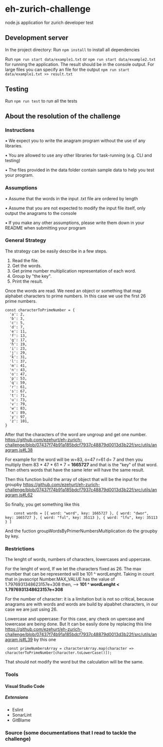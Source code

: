 # eh-zurich-challenge
node.js application for zurich developer test

## Development server
In the project directory: 
Run `npm install` to install all dependencies

Run `npm run start data/example1.txt` or `npm run start data/example2.txt` for running the application. The result should be in the console output. For large files you can specify an file for the output `npm run start data/example1.txt >> result.txt`

## Testing
Run `npm run test` to run all the tests
 
## About the resolution of the challenge

### Instructions 
• We expect you to write the anagram program without the use of any libraries.

• You are allowed to use any other libraries for task-running (e.g. CLI and testing)

• The files provided in the data folder contain sample data to help you test your program.

### Assumptions 
• Assume that the words in the input .txt file are ordered by length

• Assume that you are not expected to modify the input file itself, only output the 
anagrams to the console

• If you make any other assumptions, please write them down in your README when 
submitting your program

### General Strategy 
The strategy can be easily describe in a few steps.
1. Read the file.
2. Get the words.
3. Get prime number multiplication representation of each word.
4. Group by "the key".
5. Print the result.

Once the words are read. We need an object or something that map alphabet characters to prime numbers. In this case we use the first 26 prime numbers.
```
const characterToPrimeNumber = {
  'a': 2,
  'b': 3,
  'c': 5,
  'd': 7,
  'e': 11,
  'f': 13,
  'g': 17,
  'h': 19,
  'i': 23,
  'j': 29,
  'k': 31,
  'l': 37,
  'm': 41,
  'n': 43,
  'o': 47,
  'p': 53,
  'q': 59,
  'r': 61,
  's': 67,
  't': 71,
  'u': 73,
  'v': 79,
  'w': 83,
  'x': 89,
  'y': 97,
  'z': 101,
}
```
After that the characters of the word are ungroup and get one number.
https://github.com/ezehurt/eh-zurich-challenge/blob/07437f74b91a185bdcf7937c48879d0013d3b22f/src/utils/anagram.js#L38

For example for the word will be  w=83, o=47 r=61 d= 7 and then you multiply them 83 * 47 * 61 * 7 = **1665727** and that is the "key" of that word.
Then others words that have the same leter will have the same result.

Then this function build the array of object that will be the input for the groupby
https://github.com/ezehurt/eh-zurich-challenge/blob/07437f74b91a185bdcf7937c48879d0013d3b22f/src/utils/anagram.js#L62

So finally, you get something like this
```
    const words = [{ word: "word", key: 1665727 }, { word: "dwor", key: 1665727 }, { word: "ful", key: 35113 }, { word: "lfu", key: 35113 } ]
```

And the fuction groupWordsByPrimerNumbersMultiplication do the groupby by key. 


### Restrictions
The lenght of words, numbers of characters, lowercases and uppercase. 

For the lenght of word, If we let the characters fixed as 26. The max mumber that can be represented will be 101 ^ wordLenght. Taking in count that in javascript Number.MAX_VALUE has the value of 1.7976931348623157e+308 then, --> **101 ^ wordLenght < 1.7976931348623157e+308**

For the number of character: it is a limitation but is not so critical, because anagrams are with words and words are build by alpabhet characters, in our case we are just using 26.

Lowercase and uppercase: For this case, any check on upercase and lowercase are being done. But It can be easily done by replacing this line https://github.com/ezehurt/eh-zurich-challenge/blob/07437f74b91a185bdcf7937c48879d0013d3b22f/src/utils/anagram.js#L39
by this one
```
 const primeNumbersArray = charactersArray.map(character => characterToPrimeNumber[character.toLowerCase()]);
``` 
That should not modify the word but the calculation will be the same.



### Tools
#### Visual Studio Code
##### Extensions
 - Eslint
 - SonarLint
 - GitBlame

### Source (some documentations that I read to tackle the challenge)



